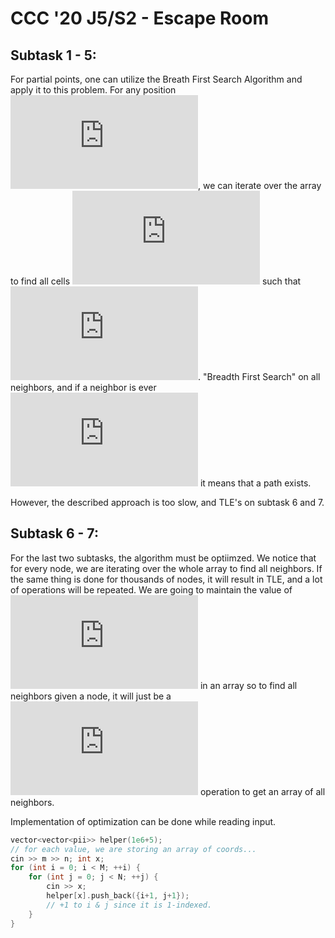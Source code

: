 # CCC '20 J5/S2 - Escape Room

## Subtask 1 - 5:
For partial points, one can utilize the Breath First Search Algorithm and apply it to this problem. For any position ![](https://latex.codecogs.com/gif.latex?%5Cdpi%7B120%7D%20%5Csmall%20%28r_i%2C%20c_i%29), we can iterate over the array to find all cells ![](https://latex.codecogs.com/gif.latex?%28a_i%2C%20b_i%29) such that ![](https://latex.codecogs.com/png.latex?%5Cinline%20%5Cdpi%7B100%7D%20a_i%20%5Ccdot%20b_i%20%3D%20arr%5Br_i%5D%5Bc_i%5D). "Breadth First Search" on all neighbors, and if a neighbor is ever  ![](https://latex.codecogs.com/gif.latex?%5Cdpi%7B100%7D%20%28M%2C%20N%29) it means that a path exists. 

However, the described approach is too slow, and TLE's on subtask 6 and 7.

## Subtask 6 - 7:
For the last two subtasks, the algorithm must be optiimzed. We notice that for every node, we are iterating over the whole array to find all neighbors. If the same thing is done for thousands of nodes, it will result in TLE, and a lot of operations will be repeated. We are going to maintain the value of ![](https://latex.codecogs.com/png.latex?%5Cinline%20%5Cdpi%7B100%7D%20r_i%20%5Ccdot%20c_i) in an array so to find all neighbors given a node, it will just be a ![](https://latex.codecogs.com/png.latex?%5Cinline%20%5Cdpi%7B100%7D%20%5Cmathcal%20O%281%29) operation to get an array of all neighbors.

Implementation of optimization can be done while reading input. 

```c++
vector<vector<pii>> helper(1e6+5);
// for each value, we are storing an array of coords...
cin >> m >> n; int x;
for (int i = 0; i < M; ++i) {
    for (int j = 0; j < N; ++j) {
        cin >> x; 
        helper[x].push_back({i+1, j+1}); 
        // +1 to i & j since it is 1-indexed.
    }
}

```